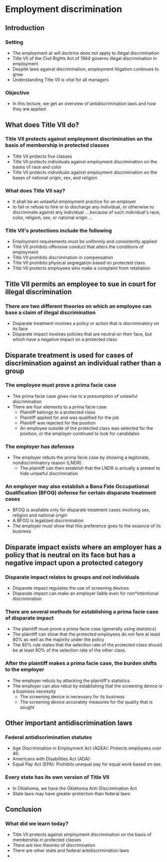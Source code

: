 # Employment discrimination

## Introduction

### Setting

* The employment at will doctrine does not apply to illegal discrimination
* Title VII of the Civil Rights Act of 1964 governs illegal discrimination in employment
* Despite laws against discrimination, employment litigation continues to grow
* Understanding Title VII is vital for all managers

### Objective

* In this lecture, we get an overview of antidiscrimination laws and how they are applied

## What does Title VII do?

### Title VII protects against employment discrimination on the basis of membership in protected classes

* Title VII protects five classes
* Title VII protects individuals against employment discrimination on the bases of race and color
* Title VII protects individuals against employment discrimination on the bases of national origin, sex, and religion

### What does Title VII say?

* It shall be an unlawful employment practice for an employer
* to fail or refuse to hire or to discharge any individual, or otherwise to discriminate against any individual ... because of such individual's race, color, religion, sex, or national origin ...

### Title VII's protections include the following

* Employment requirements must be uniformly and consistently applied
* Title VII prohibits offensive conduct that alters the conditions of employment
* Title VII prohibits discrimination in compensation
* Title VII prohibits physical segregation based on protected class
* Title VII protects employees who make a complaint from retaliation

## Title VII permits an employee to sue in court for illegal discrimination

### There are two different theories on which an employee can base a claim of illegal discrimination

* Disparate treatment involves a policy or action that is discriminatory on its face
* Disparate impact involves policies that are neutral on their face, but which have a negative impact on a protected class

## Disparate treatment is used for cases of discrimination against an individual rather than a group

### The employee must prove a prima facie case

* The prima facie case gives rise to a presumption of unlawful discrimination
* There are four elements to a prima facie case
  * Plaintiff belongs to a protected class
  * Plaintiff applied for and was qualified for the job
  * Plaintiff was rejected for the position
  * An employee outside of the protected class was selected for the position, or the employer continued to look for candidates

### The employer has defenses

* The employer rebuts the prima facie case by showing a legitimate, nondiscriminatory reason (LNDR).
  * The plaintiff can then establish that the LNDR is actually a pretext to hide unlawful discrimination

### An employer may also establish a Bona Fide Occupational Qualification (BFOQ) defense for certain disparate treatment cases

* BFOQ is available only for disparate treatment cases involving sex, religion and national origin
* A BFOQ is legalized discrimination
* The employer must show that this preference goes to the essence of its business

## Disparate impact exists where an employer has a policy that is neutral on its face but has a negative impact upon a protected category

### Disparate impact relates to groups and not individuals

* Disparate impact regulates the use of screening devices
* Disparate impact can make an employer liable even for non*intentional discrimination

### There are several methods for establishing a prima facie case of disparate impact

* The plaintiff must prove a prima facie case (generally using statistics)
* The plaintiff can show that the protected employees do not fare at least 80% as well as the majority under the policy
* The 80% rule states that the selection rate of the protected class should be at least 80% of the selection rate of the other class.

### After the plaintiff makes a prima facie case, the burden shifts to the employer

* The employer rebuts by attacking the plaintiff's statistics
* The employer can also rebut by establishing that the screening device is a business necessity
  * The screening device is necessary for its business
  * The screening device accurately measures for the quality that is sought

## Other important antidiscrimination laws

### Federal antidiscrimination statutes

* Age Discrimination in Employment Act (ADEA): Protects employees over 40.
* Americans with Disabilities Act (ADA):
* Equal Pay Act (EPA): Prohibits unequal pay for equal work based on sex.

### Every state has its own version of Title VII

* In Oklahoma, we have the Oklahoma Anti-Discrimination Act
* State laws may have greater protection than federal laws

## Conclusion

### What did we learn today?

* Title VII protects against employment discrimination on the basis of membership in protected classes
* There are two theories of discrimination
* There are other state and federal antidiscrimination laws
*
